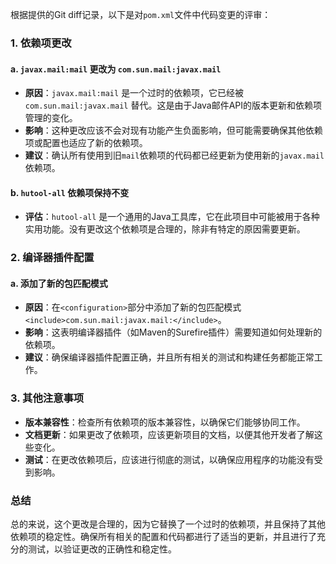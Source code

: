 根据提供的Git diff记录，以下是对`pom.xml`文件中代码变更的评审：

### 1. 依赖项更改

#### a. `javax.mail:mail` 更改为 `com.sun.mail:javax.mail`
- **原因**：`javax.mail:mail` 是一个过时的依赖项，它已经被 `com.sun.mail:javax.mail` 替代。这是由于Java邮件API的版本更新和依赖项管理的变化。
- **影响**：这种更改应该不会对现有功能产生负面影响，但可能需要确保其他依赖项或配置也适应了新的依赖项。
- **建议**：确认所有使用到旧`mail`依赖项的代码都已经更新为使用新的`javax.mail`依赖项。

#### b. `hutool-all` 依赖项保持不变
- **评估**：`hutool-all` 是一个通用的Java工具库，它在此项目中可能被用于各种实用功能。没有更改这个依赖项是合理的，除非有特定的原因需要更新。

### 2. 编译器插件配置

#### a. 添加了新的包匹配模式
- **原因**：在`<configuration>`部分中添加了新的包匹配模式 `<include>com.sun.mail:javax.mail:</include>`。
- **影响**：这表明编译器插件（如Maven的Surefire插件）需要知道如何处理新的依赖项。
- **建议**：确保编译器插件配置正确，并且所有相关的测试和构建任务都能正常工作。

### 3. 其他注意事项

- **版本兼容性**：检查所有依赖项的版本兼容性，以确保它们能够协同工作。
- **文档更新**：如果更改了依赖项，应该更新项目的文档，以便其他开发者了解这些变化。
- **测试**：在更改依赖项后，应该进行彻底的测试，以确保应用程序的功能没有受到影响。

### 总结

总的来说，这个更改是合理的，因为它替换了一个过时的依赖项，并且保持了其他依赖项的稳定性。确保所有相关的配置和代码都进行了适当的更新，并且进行了充分的测试，以验证更改的正确性和稳定性。